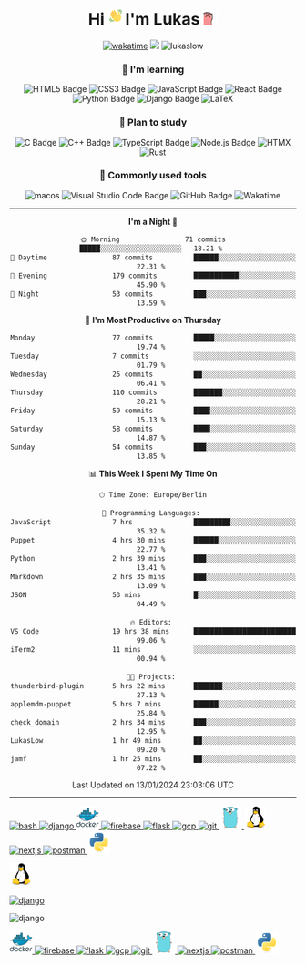 <div align="center">
    <h1>Hi 
        <img src="https://raw.githubusercontent.com/LukasLow/LukasLow/main/icons/waving.gif" 
            alt="Waving hand animated gif"
            height="30"
            width="30" />I'm Lukas
        <img src="https://raw.githubusercontent.com/LukasLow/LukasLow/main/icons/cat_vibe.gif" 
            alt="Cat animated gif"
            height="25"
            width="25" />
    </h1>
<p>
    <a href="https://wakatime.com/@fe20e3cc-9d58-4b87-b19d-591cbffd8134"><img src="https://wakatime.com/badge/user/fe20e3cc-9d58-4b87-b19d-591cbffd8134.svg" alt="wakatime"></a>
    <a href="https://lukas.lowsky.eu/"><img src="https://img.shields.io/badge/My_Website-lowsky.eu-green" /></a>
    <a><img src="https://komarev.com/ghpvc/?username=lukaslow&label=Profile%20views&color=0e75b6&style=flat" alt="lukaslow" /></a>
</p>

<!--  skill badge -->
### 💪  I'm learning


![HTML5 Badge](https://img.shields.io/badge/HTML5-E34F26?logo=html5&logoColor=fff&style=flat)
![CSS3 Badge](https://img.shields.io/badge/CSS3-1572B6?logo=css3&logoColor=fff&style=flat)
![JavaScript Badge](https://img.shields.io/badge/JavaScript-F7DF1E?logo=javascript&logoColor=000&style=flat)
![React Badge](https://img.shields.io/badge/React-61DAFB?logo=react&logoColor=000&style=flat)
![Python Badge](https://img.shields.io/badge/Python-3776AB?logo=python&logoColor=fff&style=flat)
![Django Badge](https://img.shields.io/badge/Django-092E20?logo=django&logoColor=fff&style=flat)
![LaTeX](https://img.shields.io/badge/LaTeX-47A141?logo=LaTeX&logoColor=white)
  
### 🧠 Plan to study

![C Badge](https://img.shields.io/badge/C-A8B9CC?logo=c&logoColor=fff&style=flat)
![C++ Badge](https://img.shields.io/badge/C%2B%2B-00599C?logo=cplusplus&logoColor=fff&style=flat)
![TypeScript Badge](https://img.shields.io/badge/TypeScript-3178C6?logo=typescript&logoColor=fff&style=flat)
![Node.js Badge](https://img.shields.io/badge/Node.js-393?logo=nodedotjs&logoColor=fff&style=flat)
![HTMX](https://img.shields.io/badge/%3C/%3E%20htmx-3D72D7?&logo=mysl&logoColor=white)
![Rust](https://img.shields.io/badge/Rust-black?logo=rust&logoColor=#E57324)
<!-- ![Three.js Badge](https://img.shields.io/badge/Three.js-092E20?logo=threedotjs&logoColor=fff&style=flat) -->

### 🧰 Commonly used tools

![macos](https://img.shields.io/badge/macOS-000000?logo=apple&logoColor=white&color=black&style=flat)
![Visual Studio Code Badge](https://img.shields.io/badge/Visual%20Studio%20Code-007ACC?logo=visualstudiocode&logoColor=fff&style=flat)
![GitHub Badge](https://img.shields.io/badge/GitHub-181717?logo=github&logoColor=fff&style=flat)
![Wakatime](https://img.shields.io/badge/WakaTime-000000?style=for-the-badge&logo=WakaTime&logoColor=white&style=flat)



---
<!--START_SECTION:waka-->
**I'm a Night 🦉** 

```text
🌞 Morning                71 commits          █████░░░░░░░░░░░░░░░░░░░░   18.21 % 
🌆 Daytime                87 commits          ██████░░░░░░░░░░░░░░░░░░░   22.31 % 
🌃 Evening                179 commits         ███████████░░░░░░░░░░░░░░   45.90 % 
🌙 Night                  53 commits          ███░░░░░░░░░░░░░░░░░░░░░░   13.59 % 
```
📅 **I'm Most Productive on Thursday** 

```text
Monday                   77 commits          █████░░░░░░░░░░░░░░░░░░░░   19.74 % 
Tuesday                  7 commits           ░░░░░░░░░░░░░░░░░░░░░░░░░   01.79 % 
Wednesday                25 commits          ██░░░░░░░░░░░░░░░░░░░░░░░   06.41 % 
Thursday                 110 commits         ███████░░░░░░░░░░░░░░░░░░   28.21 % 
Friday                   59 commits          ████░░░░░░░░░░░░░░░░░░░░░   15.13 % 
Saturday                 58 commits          ████░░░░░░░░░░░░░░░░░░░░░   14.87 % 
Sunday                   54 commits          ███░░░░░░░░░░░░░░░░░░░░░░   13.85 % 
```


📊 **This Week I Spent My Time On** 

```text
🕑︎ Time Zone: Europe/Berlin

💬 Programming Languages: 
JavaScript               7 hrs               █████████░░░░░░░░░░░░░░░░   35.32 % 
Puppet                   4 hrs 30 mins       ██████░░░░░░░░░░░░░░░░░░░   22.77 % 
Python                   2 hrs 39 mins       ███░░░░░░░░░░░░░░░░░░░░░░   13.41 % 
Markdown                 2 hrs 35 mins       ███░░░░░░░░░░░░░░░░░░░░░░   13.09 % 
JSON                     53 mins             █░░░░░░░░░░░░░░░░░░░░░░░░   04.49 % 

🔥 Editors: 
VS Code                  19 hrs 38 mins      █████████████████████████   99.06 % 
iTerm2                   11 mins             ░░░░░░░░░░░░░░░░░░░░░░░░░   00.94 % 

🐱‍💻 Projects: 
thunderbird-plugin       5 hrs 22 mins       ███████░░░░░░░░░░░░░░░░░░   27.13 % 
applemdm-puppet          5 hrs 7 mins        ██████░░░░░░░░░░░░░░░░░░░   25.84 % 
check_domain             2 hrs 34 mins       ███░░░░░░░░░░░░░░░░░░░░░░   12.95 % 
LukasLow                 1 hr 49 mins        ██░░░░░░░░░░░░░░░░░░░░░░░   09.20 % 
jamf                     1 hr 25 mins        ██░░░░░░░░░░░░░░░░░░░░░░░   07.22 % 
```


 Last Updated on 13/01/2024 23:03:06 UTC
<!--END_SECTION:waka-->
</div>

----

<p align="left"> <a href="https://www.gnu.org/software/bash/" target="_blank" rel="noreferrer"> <img src="https://www.vectorlogo.zone/logos/gnu_bash/gnu_bash-icon.svg" alt="bash" width="40" height="40"/> </a> <a href="https://www.djangoproject.com/" target="_blank" rel="noreferrer"> <img src="https://cdn.worldvectorlogo.com/logos/django.svg" alt="django" width="40" height="40"/> </a> <a href="https://www.docker.com/" target="_blank" rel="noreferrer"> <img src="https://raw.githubusercontent.com/devicons/devicon/master/icons/docker/docker-original-wordmark.svg" alt="docker" width="40" height="40"/> </a> <a href="https://firebase.google.com/" target="_blank" rel="noreferrer"> <img src="https://www.vectorlogo.zone/logos/firebase/firebase-icon.svg" alt="firebase" width="40" height="40"/> </a> <a href="https://flask.palletsprojects.com/" target="_blank" rel="noreferrer"> <img src="https://www.vectorlogo.zone/logos/pocoo_flask/pocoo_flask-icon.svg" alt="flask" width="40" height="40"/> </a> <a href="https://cloud.google.com" target="_blank" rel="noreferrer"> <img src="https://www.vectorlogo.zone/logos/google_cloud/google_cloud-icon.svg" alt="gcp" width="40" height="40"/> </a> <a href="https://git-scm.com/" target="_blank" rel="noreferrer"> <img src="https://www.vectorlogo.zone/logos/git-scm/git-scm-icon.svg" alt="git" width="40" height="40"/> </a> <a href="https://golang.org" target="_blank" rel="noreferrer"> <img src="https://raw.githubusercontent.com/devicons/devicon/master/icons/go/go-original.svg" alt="go" width="40" height="40"/> </a> <a href="https://www.linux.org/" target="_blank" rel="noreferrer"> <img src="https://raw.githubusercontent.com/devicons/devicon/master/icons/linux/linux-original.svg" alt="linux" width="40" height="40"/> </a> <a href="https://nextjs.org/" target="_blank" rel="noreferrer"> <img src="https://cdn.worldvectorlogo.com/logos/nextjs-2.svg" alt="nextjs" width="40" height="40"/> </a> <a href="https://postman.com" target="_blank" rel="noreferrer"> <img src="https://www.vectorlogo.zone/logos/getpostman/getpostman-icon.svg" alt="postman" width="40" height="40"/> </a> <a href="https://www.python.org" target="_blank" rel="noreferrer"> <img src="https://raw.githubusercontent.com/devicons/devicon/master/icons/python/python-original.svg" alt="python" width="40" height="40"/> </a> </p>

<a href="https://www.linux.org/" target="_blank" rel="noreferrer"> <img src="https://raw.githubusercontent.com/devicons/devicon/master/icons/linux/linux-original.svg" alt="linux" width="40" height="40"/> </a>

</a> <a href="https://www.djangoproject.com/" target="_blank" rel="noreferrer"> <img src="https://cdn.worldvectorlogo.com/logos/django.svg" alt="django" width="40" height="40"/> </a> 

<a > <img src="https://cdn.worldvectorlogo.com/logos/macos.svg" alt="django" width="40" height="40"/> </a> 

<a href="https://www.docker.com/" target="_blank" rel="noreferrer"> <img src="https://raw.githubusercontent.com/devicons/devicon/master/icons/docker/docker-original-wordmark.svg" alt="docker" width="40" height="40"/> </a> <a href="https://firebase.google.com/" target="_blank" rel="noreferrer"> <img src="https://www.vectorlogo.zone/logos/firebase/firebase-icon.svg" alt="firebase" width="40" height="40"/> </a> <a href="https://flask.palletsprojects.com/" target="_blank" rel="noreferrer"> <img src="https://www.vectorlogo.zone/logos/pocoo_flask/pocoo_flask-icon.svg" alt="flask" width="40" height="40"/> </a> <a href="https://cloud.google.com" target="_blank" rel="noreferrer"> <img src="https://www.vectorlogo.zone/logos/google_cloud/google_cloud-icon.svg" alt="gcp" width="40" height="40"/> </a> <a href="https://git-scm.com/" target="_blank" rel="noreferrer"> <img src="https://www.vectorlogo.zone/logos/git-scm/git-scm-icon.svg" alt="git" width="40" height="40"/> </a> <a href="https://golang.org" target="_blank" rel="noreferrer"> <img src="https://raw.githubusercontent.com/devicons/devicon/master/icons/go/go-original.svg" alt="go" width="40" height="40"/> </a>  <a href="https://nextjs.org/" target="_blank" rel="noreferrer"> <img src="https://cdn.worldvectorlogo.com/logos/nextjs-2.svg" alt="nextjs" width="40" height="40"/> </a> <a href="https://postman.com" target="_blank" rel="noreferrer"> <img src="https://www.vectorlogo.zone/logos/getpostman/getpostman-icon.svg" alt="postman" width="40" height="40"/> </a> <a href="https://www.python.org" target="_blank" rel="noreferrer"> <img src="https://raw.githubusercontent.com/devicons/devicon/master/icons/python/python-original.svg" alt="python" width="40" height="40"/> </a> </p>

